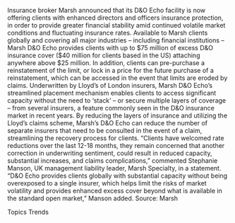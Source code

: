 Insurance broker Marsh announced that its D&O Echo facility is now offering clients with enhanced directors and officers insurance protection, in order to provide greater financial stability amid continued volatile market conditions and fluctuating insurance rates.
Available to Marsh clients globally and covering all major industries – including financial institutions – Marsh D&O Echo provides clients with up to $75 million of excess D&O insurance cover ($40 million for clients based in the US) attaching anywhere above $25 million. In addition, clients can pre-purchase a reinstatement of the limit, or lock in a price for the future purchase of a reinstatement, which can be accessed in the event that limits are eroded by claims.
Underwritten by Lloyd’s of London insurers, Marsh D&O Echo’s streamlined placement mechanism enables clients to access significant capacity without the need to ‘stack’ – or secure multiple layers of coverage – from several insurers, a feature commonly seen in the D&O insurance market in recent years.
By reducing the layers of insurance and utilizing the Lloyd’s claims scheme, Marsh’s D&O Echo can reduce the number of separate insurers that need to be consulted in the event of a claim, streamlining the recovery process for clients.
“Clients have welcomed rate reductions over the last 12-18 months, they remain concerned that another correction in underwriting sentiment, could result in reduced capacity, substantial increases, and claims complications,” commented Stephanie Manson, UK management liability leader, Marsh Specialty, in a statement.
“D&O Echo provides clients globally with substantial capacity without being overexposed to a single insurer, which helps limit the risks of market volatility and provides enhanced excess cover beyond what is available in the standard open market,” Manson added.
Source: Marsh

Topics
Trends
